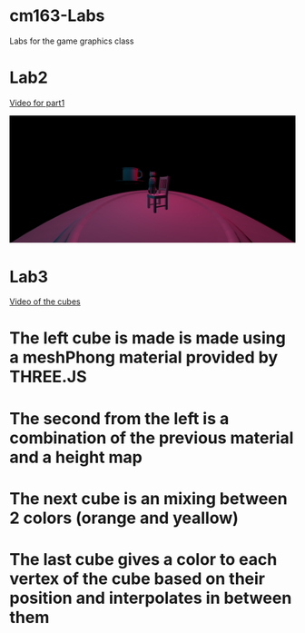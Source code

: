 # cm163-Labs
 Labs for the game graphics class

# Lab2
[Video for part1](https://drive.google.com/file/d/1pWu6y_ckZrOspoGqalek8Jl1Z0oqBWdO/view?usp=sharing)

![part2](images/lab2Part2.PNG)

# Lab3
[Video of the cubes](https://drive.google.com/file/d/1XdfJv379qlZG7weaGTvk6wwvkdX4SZ6M/view?usp=sharing)

# The left cube is made is made using a meshPhong material provided by THREE.JS
# The second from the left is a combination of the previous material and a height map
# The next cube is an mixing between 2 colors (orange and yeallow)
# The last cube gives a color to each vertex of the cube based on their position and interpolates in between them